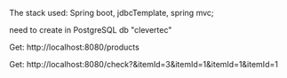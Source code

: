 The stack used: Spring boot, jdbcTemplate, spring mvc;

need to create in PostgreSQL db "clevertec"

Get: http://localhost:8080/products

Get: http://localhost:8080/check?&itemId=3&itemId=1&itemId=1&itemId=1